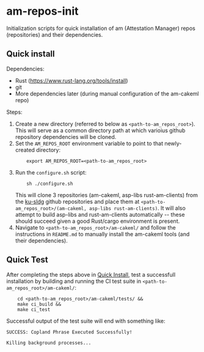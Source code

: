 # am-repos-init
Initialization scripts for quick installation of am (Attestation Manager) repos (repositories) and their dependencies.

## Quick install

Dependencies:
* Rust (https://www.rust-lang.org/tools/install)
* git
* More dependencies later (during manual configuration of the am-cakeml repo)

Steps:
1. Create a new directory (referred to below as `<path-to-am_repos_root>`).  This will serve as a common directory path at which varioius github repository dependencies will be cloned.
1. Set the `AM_REPOS_ROOT` environment variable to point to that newly-created directory:
    ```
        export AM_REPOS_ROOT=<path-to-am_repos_root>
    ```  
1. Run the `configure.sh` script:
    ``` 
        sh ./configure.sh
    ```
    This will clone 3 repositories (am-cakeml, asp-libs rust-am-clients) from the [ku-sldg](https://github.com/orgs/ku-sldg/repositories) github repositories and place them at `<path-to-am_repos_root>/(am-cakeml, asp-libs rust-am-clients)`.  It will also attempt to build asp-libs and rust-am-clients automatically -- these should succeed given a good Rust/cargo environment is present.
1. Navigate to `<path-to-am_repos_root>/am-cakeml/` and follow the instructions in `README.md` to manually install the am-cakeml tools (and their dependencies).

## Quick Test

After completing the steps above in [Quick Install](#markdown-header-Quick-install), test a successfull installation by building and running the CI test suite in `<path-to-am_repos_root>/am-cakeml/`:
```
    cd <path-to-am_repos_root>/am-cakeml/tests/ &&
    make ci_build &&
    make ci_test
```

Successful output of the test suite will end with something like:

```
SUCCESS: Copland Phrase Executed Successfully!

Killing background processes...
```
